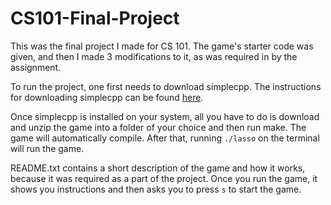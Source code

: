 # CS101-Final-Project
This was the final project I made for CS 101. The game's starter code was given, and then I made 3 modifications to it, as was required in by the assignment.

To run the project, one first needs to download simplecpp. The instructions for downloading simplecpp can be found [here](https://www.cse.iitb.ac.in/~ranade/simplecpp/).

Once simplecpp is installed on your system, all you have to do is download and unzip the game into a folder of your choice and then run make. The game will automatically compile. After that, running `./lasso` on the terminal will run the game.

README.txt contains a short description of the game and how it works, because it was required as a part of the project. Once you run the game, it shows you instructions and then asks you to press `s` to start the game.
